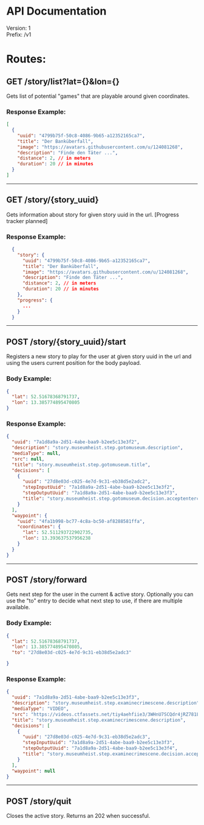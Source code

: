 # API Documentation

Version: 1 <br /> Prefix: /v1

# Routes:

## GET /story/list?lat={}&lon={}

Gets list of potential "games" that are playable around given coordinates.

### Response Example:

```json
[
  {
    "uuid": "4799b75f-50c8-4086-9b65-a12352165ca7",
    "title": "Der Banküberfall",
    "image": "https://avatars.githubusercontent.com/u/124081268",
    "description": "Finde den Täter ...",
    "distance": 2, // in meters
    "duration": 20 // in minutes
  }
]
```

---

## GET /story/{story_uuid}

Gets information about story for given story uuid in the url. [Progress tracker planned]

### Response Example:

```json
  {
    "story": {
      "uuid": "4799b75f-50c8-4086-9b65-a12352165ca7",
      "title": "Der Banküberfall",
      "image": "https://avatars.githubusercontent.com/u/124081268",
      "description": "Finde den Täter ...",
      "distance": 2, // in meters
      "duration": 20 // in minutes
    },
    "progress": {
      ...
    }
  }

```

---

## POST /story/{story_uuid}/start

Registers a new story to play for the user at given story uuid in the url and using the users current position for the body payload.

### Body Example:
```json
{
  "lat": 52.51678368791737,
  "lon": 13.385774895470805
}
```

### Response Example:

```json
{
  "uuid": "7a1d8a9a-2d51-4abe-baa9-b2ee5c13e3f2",
  "description": "story.museumheist.step.gotomuseum.description",
  "mediaType": null,
  "src": null,
  "title": "story.museumheist.step.gotomuseum.title",
  "decisions": [
    {
      "uuid": "27d8e03d-c025-4e7d-9c31-eb38d5e2adc2",
      "stepInputUuid": "7a1d8a9a-2d51-4abe-baa9-b2ee5c13e3f2",
      "stepOutputUuid": "7a1d8a9a-2d51-4abe-baa9-b2ee5c13e3f3",
      "title": "story.museumheist.step.gotomuseum.decision.acceptentercrimescene.title"
    }
  ],
  "waypoint": {
    "uuid": "4fa1b998-bc77-4c8a-bc50-af8288581ffa",
    "coordinates": {
      "lat": 52.511293722902735,
      "lon": 13.393637537956238
    }
  }
}
```

---

## POST /story/forward

Gets next step for the user in the current & active story. Optionally you can use the "to" entry to decide what next step to use, if there are multiple available.

### Body Example:
```json
{
  "lat": 52.51678368791737,
  "lon": 13.385774895470805,
  "to": "27d8e03d-c025-4e7d-9c31-eb38d5e2adc3"

}
```

### Response Example:
```json
{
  "uuid": "7a1d8a9a-2d51-4abe-baa9-b2ee5c13e3f3",
  "description": "story.museumheist.step.examinecrimescene.description",
  "mediaType": "VIDEO",
  "src": "https://videos.ctfassets.net/tiy4aehfiie3/3WHnU7SCQdr4jRZ781LVAk/0cdd5ea48045b3bc665b3f1488d06429/missing-painting_museum-heist.mp4",
  "title": "story.museumheist.step.examinecrimescene.description",
  "decisions": [
    {
      "uuid": "27d8e03d-c025-4e7d-9c31-eb38d5e2adc3",
      "stepInputUuid": "7a1d8a9a-2d51-4abe-baa9-b2ee5c13e3f3",
      "stepOutputUuid": "7a1d8a9a-2d51-4abe-baa9-b2ee5c13e3f4",
      "title": "story.museumheist.step.examinecrimescene.decision.acceptleavecrimescene.title"
    }
  ],
  "waypoint": null
}
```
---

## POST /story/quit

Closes the active story. Returns an 202 when successful. 
